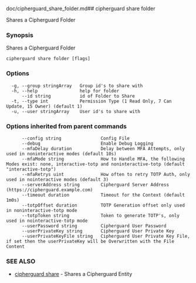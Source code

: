 doc/cipherguard_share_folder.md## cipherguard share folder

Shares a Cipherguard Folder

### Synopsis

Shares a Cipherguard Folder

```
cipherguard share folder [flags]
```

### Options

```
  -g, --group stringArray   Group id's to share with
  -h, --help                help for folder
      --id string           id of Folder to Share
  -t, --type int            Permission Type (1 Read Only, 7 Can Update, 15 Owner) (default 1)
  -u, --user stringArray    User id's to share with
```

### Options inherited from parent commands

```
      --config string               Config File
      --debug                       Enable Debug Logging
      --mfaDelay duration           Delay between MFA Attempts, only used in noninteractive modes (default 10s)
      --mfaMode string              How to Handle MFA, the following Modes exist: none, interactive-totp and noninteractive-totp (default "interactive-totp")
      --mfaRetrys uint              How often to retry TOTP Auth, only used in nointeractive modes (default 3)
      --serverAddress string        Cipherguard Server Address (https://cipherguard.example.com)
      --timeout duration            Timeout for the Context (default 1m0s)
      --totpOffset duration         TOTP Generation offset only used in noninteractive-totp mode
      --totpToken string            Token to generate TOTP's, only used in nointeractive-totp mode
      --userPassword string         Cipherguard User Password
      --userPrivateKey string       Cipherguard User Private Key
      --userPrivateKeyFile string   Cipherguard User Private Key File, if set then the userPrivateKey will be Overwritten with the File Content
```

### SEE ALSO

* [cipherguard share](cipherguard_share)	 - Shares a Cipherguard Entity

